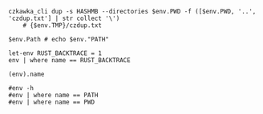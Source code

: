 

    czkawka_cli dup -s HASHMB --directories $env.PWD -f ([$env.PWD, '..', 'czdup.txt'] | str collect '\')
        # {$env.TMP}/czdup.txt

    $env.Path # echo $env."PATH"

    let-env RUST_BACKTRACE = 1
    env | where name == RUST_BACKTRACE

    (env).name

    #env -h
    #env | where name == PATH
    #env | where name == PWD

